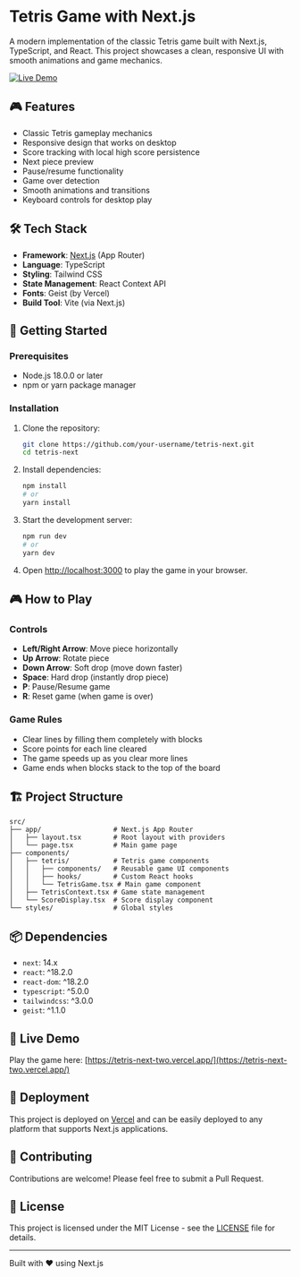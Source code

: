 # Tetris Game with Next.js

A modern implementation of the classic Tetris game built with Next.js, TypeScript, and React. This project showcases a clean, responsive UI with smooth animations and game mechanics.

[![Live Demo](https://img.shields.io/badge/Live%20Demo-Play%20Now-00c7b7?style=for-the-badge&logo=vercel)](https://tetris-next-two.vercel.app/)

## 🎮 Features

- Classic Tetris gameplay mechanics
- Responsive design that works on desktop
- Score tracking with local high score persistence
- Next piece preview
- Pause/resume functionality
- Game over detection
- Smooth animations and transitions
- Keyboard controls for desktop play

## 🛠️ Tech Stack

- **Framework**: [Next.js](https://nextjs.org/) (App Router)
- **Language**: TypeScript
- **Styling**: Tailwind CSS
- **State Management**: React Context API
- **Fonts**: Geist (by Vercel)
- **Build Tool**: Vite (via Next.js)

## 🚀 Getting Started

### Prerequisites

- Node.js 18.0.0 or later
- npm or yarn package manager

### Installation

1. Clone the repository:
   ```bash
   git clone https://github.com/your-username/tetris-next.git
   cd tetris-next
   ```

2. Install dependencies:
   ```bash
   npm install
   # or
   yarn install
   ```

3. Start the development server:
   ```bash
   npm run dev
   # or
   yarn dev
   ```

4. Open [http://localhost:3000](http://localhost:3000) to play the game in your browser.

## 🎮 How to Play

### Controls

- **Left/Right Arrow**: Move piece horizontally
- **Up Arrow**: Rotate piece
- **Down Arrow**: Soft drop (move down faster)
- **Space**: Hard drop (instantly drop piece)
- **P**: Pause/Resume game
- **R**: Reset game (when game is over)

### Game Rules

- Clear lines by filling them completely with blocks
- Score points for each line cleared
- The game speeds up as you clear more lines
- Game ends when blocks stack to the top of the board

## 🏗️ Project Structure

```
src/
├── app/                  # Next.js App Router
│   ├── layout.tsx        # Root layout with providers
│   └── page.tsx          # Main game page
├── components/
│   ├── tetris/           # Tetris game components
│   │   ├── components/   # Reusable game UI components
│   │   ├── hooks/        # Custom React hooks
│   │   └── TetrisGame.tsx # Main game component
│   ├── TetrisContext.tsx # Game state management
│   └── ScoreDisplay.tsx  # Score display component
└── styles/               # Global styles
```

## 📦 Dependencies

- `next`: 14.x
- `react`: ^18.2.0
- `react-dom`: ^18.2.0
- `typescript`: ^5.0.0
- `tailwindcss`: ^3.0.0
- `geist`: ^1.1.0

## 🚀 Live Demo

Play the game here: [https://tetris-next-two.vercel.app/](https://tetris-next-two.vercel.app/)

## 🚀 Deployment

This project is deployed on [Vercel](https://vercel.com/) and can be easily deployed to any platform that supports Next.js applications.

## 🤝 Contributing

Contributions are welcome! Please feel free to submit a Pull Request.

## 📄 License

This project is licensed under the MIT License - see the [LICENSE](LICENSE) file for details.

---

Built with ❤️ using Next.js
